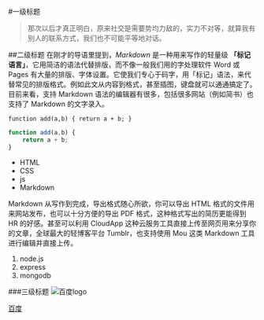 #一级标题
> 那次以后才真正明白，原来社交是需要势均力敌的，实力不对等，就算我有别人的联系方式，我们也不可能平等地对话。


##二级标题
在刚才的导语里提到，*Markdown* 是一种用来写作的轻量级 **「标记语言」**，它用简洁的语法代替排版，而不像一般我们用的字处理软件 Word 或 Pages 有大量的排版、字体设置。它使我们专心于码字，用「标记」语法，来代替常见的排版格式。例如此文从内容到格式，甚至插图，键盘就可以通通搞定了。目前来看，支持 Markdown 语法的编辑器有很多，包括很多网站（例如简书）也支持了 Markdown 的文字录入。

`
function add(a,b) {
    return a + b;
}
`
``` javascript
function add(a,b) {
    return a + b;
}
```

- HTML
- CSS
- js
- Markdown

Markdown 从写作到完成，导出格式随心所欲，你可以导出 HTML 格式的文件用来网站发布，也可以十分方便的导出 PDF 格式，这种格式写出的简历更能得到 HR 的好感。甚至可以利用 CloudApp 这种云服务工具直接上传至网页用来分享你的文章，全球最大的轻博客平台 Tumblr，也支持使用 Mou 这类 Markdown 工具进行编辑并直接上传。

1. node.js
2. express
3. mongodb

###三级标题
![百度logo](https://ss0.bdstatic.com/5aV1bjqh_Q23odCf/static/superman/img/logo_top_ca79a146.png)

[百度](http://www.baidu.com)